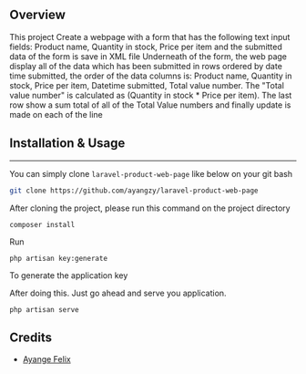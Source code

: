 
## Overview 

This project Create a webpage with a form that has the following text input fields: Product name, Quantity in stock, Price per item and the submitted data of the form is save in XML file
Underneath of the form, the web page display all of the data which has been submitted in rows ordered by date time submitted, the order of the data columns is: Product name, Quantity in stock, Price per item, Datetime submitted, Total value number.
The "Total value number" is calculated as (Quantity in stock * Price per item).
The last row show a sum total of all of the Total Value numbers and finally update is made on each of the line
## Installation & Usage
<hr/>

You can simply clone  ``laravel-product-web-page`` like below on your git bash

```bash
git clone https://github.com/ayangzy/laravel-product-web-page
```
After cloning the project, please run this command on the project directory
```
composer install
```
Run 

```
php artisan key:generate
```
To generate the application key

After doing this. Just go ahead and serve you application.
```
php artisan serve
```

## Credits
- [Ayange Felix](https://github.com/ayangzy)


